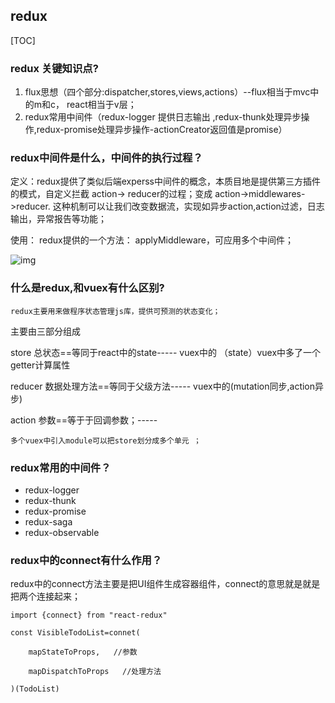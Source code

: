 ## redux



[TOC]



### redux 关键知识点?

1. flux思想（四个部分:dispatcher,stores,views,actions）--flux相当于mvc中的m和c， react相当于v层；
2. redux常用中间件（redux-logger 提供日志输出 ,redux-thunk处理异步操作,redux-promise处理异步操作-actionCreator返回值是promise）





### redux中间件是什么，中间件的执行过程？

定义：redux提供了类似后端experss中间件的概念，本质目地是提供第三方插件的模式，自定义拦截 action-> reducer的过程；变成 action->middlewares->reducer. 这种机制可以让我们改变数据流，实现如异步action,action过滤，日志输出，异常报告等功能；

使用： redux提供的一个方法： applyMiddleware，可应用多个中间件；

![img](en-resource://database/11931:0)





### 什么是redux,和vuex有什么区别?

```
redux主要用来做程序状态管理js库，提供可预测的状态变化；
```

主要由三部分组成

store 总状态==等同于react中的state----- vuex中的 （state）vuex中多了一个getter计算属性

reducer 数据处理方法==等同于父级方法----- vuex中的(mutation同步,action异步)

action  参数==等于于回调参数；-----

```
多个vuex中引入module可以把store划分成多个单元 ；
```





### redux常用的中间件？

- redux-logger
- redux-thunk
- redux-promise
- redux-saga
- redux-observable





### redux中的connect有什么作用？

redux中的connect方法主要是把UI组件生成容器组件，connect的意思就是就是把两个连接起来；

```
import {connect} from "react-redux"

const VisibleTodoList=connet(

​    mapStateToProps,   //参数

​    mapDispatchToProps   //处理方法

)(TodoList)
```



